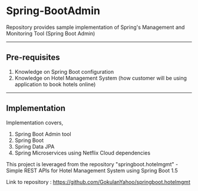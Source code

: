 # Spring-BootAdmin
Repository provides sample implementation of Spring's Management and Monitoring Tool (Spring Boot Admin)

--------------
Pre-requisites
--------------

1. Knowledge on Spring Boot configuration
2. Knowledge on Hotel Management System (how customer will be using application to book hotels online)

--------------
Implementation
--------------

Implementation covers,

1. Spring Boot Admin tool
2. Spring Boot
3. Spring Data JPA
4. Spring Microservices using Netflix Cloud dependencies

This project is leveraged from the repository "springboot.hotelmgmt" - Simple REST APIs for Hotel Management System using Spring Boot 1.5

Link to repository : https://github.com/GokulanYahoo/springboot.hotelmgmt
